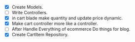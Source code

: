 - [x] Create Models.
- [ ] Write Controllers.
- [x] in cart blade make quantity and update price dynamic.
- [x] Make cart controller more like a controller.
- [ ] After Handle Everything of ecommerce Do things for blog.
- [x] Create CartItem Repository.
